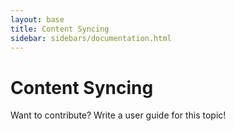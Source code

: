 ```yaml
---
layout: base
title: Content Syncing
sidebar: sidebars/documentation.html
---
```


# Content Syncing

Want to contribute? Write a user guide for this topic!
